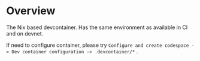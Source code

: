 # Overview

The Nix based devcontainer. Has the same environment as available in CI and on devnet.

If need to configure container, please try `Configure and create codespace -> Dev container configuration -> .devcontainer/*` .